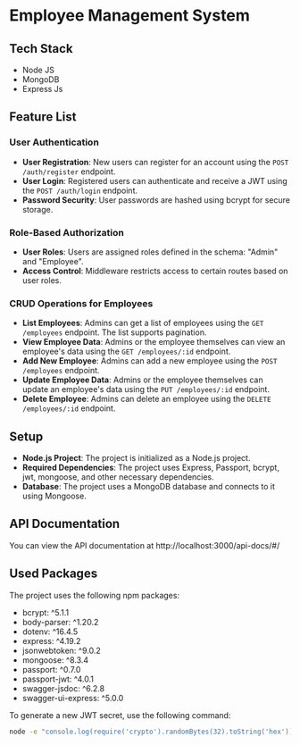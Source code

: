 # Employee Management System

## Tech Stack
- Node JS
- MongoDB
- Express Js

## Feature List

### User Authentication
- **User Registration**: New users can register for an account using the `POST /auth/register` endpoint.
- **User Login**: Registered users can authenticate and receive a JWT using the `POST /auth/login` endpoint.
- **Password Security**: User passwords are hashed using bcrypt for secure storage.

### Role-Based Authorization
- **User Roles**: Users are assigned roles defined in the schema: "Admin" and "Employee".
- **Access Control**: Middleware restricts access to certain routes based on user roles.

### CRUD Operations for Employees
- **List Employees**: Admins can get a list of employees using the `GET /employees` endpoint. The list supports pagination.
- **View Employee Data**: Admins or the employee themselves can view an employee's data using the `GET /employees/:id` endpoint.
- **Add New Employee**: Admins can add a new employee using the `POST /employees` endpoint.
- **Update Employee Data**: Admins or the employee themselves can update an employee's data using the `PUT /employees/:id` endpoint.
- **Delete Employee**: Admins can delete an employee using the `DELETE /employees/:id` endpoint.

## Setup
- **Node.js Project**: The project is initialized as a Node.js project.
- **Required Dependencies**: The project uses Express, Passport, bcrypt, jwt, mongoose, and other necessary dependencies.
- **Database**: The project uses a MongoDB database and connects to it using Mongoose.

## API Documentation
You can view the API documentation at http://localhost:3000/api-docs/#/

## Used Packages
The project uses the following npm packages:
- bcrypt: ^5.1.1
- body-parser: ^1.20.2
- dotenv: ^16.4.5
- express: ^4.19.2
- jsonwebtoken: ^9.0.2
- mongoose: ^8.3.4
- passport: ^0.7.0
- passport-jwt: ^4.0.1
- swagger-jsdoc: ^6.2.8
- swagger-ui-express: ^5.0.0

To generate a new JWT secret, use the following command:
```bash
node -e "console.log(require('crypto').randomBytes(32).toString('hex'));"
